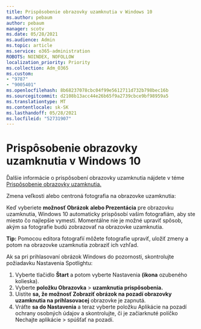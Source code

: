 ```yaml
---
title: Prispôsobenie obrazovky uzamknutia v Windows 10
ms.author: pebaum
author: pebaum
manager: scotv
ms.date: 05/28/2021
ms.audience: Admin
ms.topic: article
ms.service: o365-administration
ROBOTS: NOINDEX, NOFOLLOW
localization_priority: Priority
ms.collection: Adm_O365
ms.custom:
- "9787"
- "9005401"
ms.openlocfilehash: 8b68237078cbc04f99e5612711d732b798bec16b
ms.sourcegitcommit: d2108b13acc44e26b65f9a2739cbce9bf98959a5
ms.translationtype: MT
ms.contentlocale: sk-SK
ms.lasthandoff: 05/28/2021
ms.locfileid: "52731907"
---
```

# <a name="personalize-your-lock-screen-in-windows-10"></a>Prispôsobenie obrazovky uzamknutia v Windows 10

Ďalšie informácie o prispôsobení obrazovky uzamknutia nájdete v téme [Prispôsobenie obrazovky uzamknutia.](https://support.microsoft.com/windows/personalize-your-lock-screen-81dab9b0-35cf-887c-84a0-6de8ef72bea0)

Zmena veľkosti alebo centroná fotografia na obrazovke uzamknutia:

Keď vyberiete **možnosť Obrázok** **alebo Prezentácia** pre obrazovku uzamknutia, Windows 10 automaticky prispôsobí vašim fotografiám, aby ste miesto čo najlepšie vymestí. Momentálne nie je možné upraviť spôsob, akým sa fotografie budú zobrazovať na obrazovke uzamknutia.

**Tip:** Pomocou editora fotografií môžete fotografie upraviť, uložiť zmeny a potom na obrazovke uzamknutia zobraziť ich vzhľad.

Ak sa pri prihlasovaní obrázok Windows do pozornosti, skontrolujte požiadavku Nastavenia Spotlightu: 

1. Vyberte tlačidlo **Štart** a potom vyberte Nastavenia **(ikona** ozubeného kolieska).
1. Vyberte **položku Obrazovka**  >  **uzamknutia prispôsobenia.**
1. Uistite **sa, že možnosť Zobraziť obrázok na pozadí obrazovky uzamknutia na prihlasovacej** obrazovke je zapnutá.
1. Vráťte **sa do Nastavenia** a teraz vyberte položku Aplikácie na pozadí ochrany osobných údajov a skontrolujte, či je začiarknuté políčko Nechajte aplikácie  >  spúšťať na pozadí. 